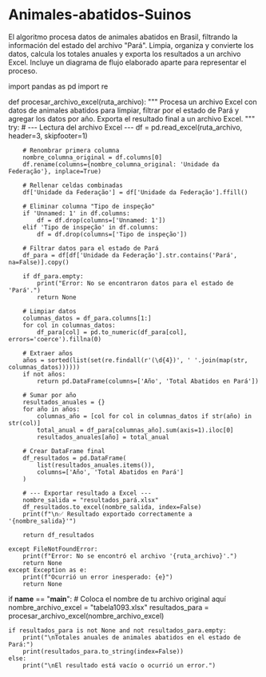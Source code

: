 # Animales-abatidos-Suinos
El algoritmo procesa datos de animales abatidos en Brasil, filtrando la información del estado del archivo "Pará". Limpia, organiza y convierte los datos, calcula los totales anuales y exporta los resultados a un archivo Excel. Incluye un diagrama de flujo elaborado aparte para representar el proceso.

import pandas as pd
import re

def procesar_archivo_excel(ruta_archivo):
    """
    Procesa un archivo Excel con datos de animales abatidos para limpiar,
    filtrar por el estado de Pará y agregar los datos por año.
    Exporta el resultado final a un archivo Excel.
    """
    try:
        # --- Lectura del archivo Excel ---
        df = pd.read_excel(ruta_archivo, header=3, skipfooter=1)

        # Renombrar primera columna
        nombre_columna_original = df.columns[0]
        df.rename(columns={nombre_columna_original: 'Unidade da Federação'}, inplace=True)

        # Rellenar celdas combinadas
        df['Unidade da Federação'] = df['Unidade da Federação'].ffill()

        # Eliminar columna "Tipo de inspeção"
        if 'Unnamed: 1' in df.columns:
            df = df.drop(columns=['Unnamed: 1'])
        elif 'Tipo de inspeção' in df.columns:
            df = df.drop(columns=['Tipo de inspeção'])

        # Filtrar datos para el estado de Pará
        df_para = df[df['Unidade da Federação'].str.contains('Pará', na=False)].copy()

        if df_para.empty:
            print("Error: No se encontraron datos para el estado de 'Pará'.")
            return None

        # Limpiar datos
        columnas_datos = df_para.columns[1:]
        for col in columnas_datos:
            df_para[col] = pd.to_numeric(df_para[col], errors='coerce').fillna(0)

        # Extraer años
        años = sorted(list(set(re.findall(r'(\d{4})', ' '.join(map(str, columnas_datos))))))
        if not años:
            return pd.DataFrame(columns=['Año', 'Total Abatidos en Pará'])

        # Sumar por año
        resultados_anuales = {}
        for año in años:
            columnas_año = [col for col in columnas_datos if str(año) in str(col)]
            total_anual = df_para[columnas_año].sum(axis=1).iloc[0]
            resultados_anuales[año] = total_anual

        # Crear DataFrame final
        df_resultados = pd.DataFrame(
            list(resultados_anuales.items()),
            columns=['Año', 'Total Abatidos en Pará']
        )

        # --- Exportar resultado a Excel ---
        nombre_salida = "resultados_pará.xlsx"
        df_resultados.to_excel(nombre_salida, index=False)
        print(f"\n✅ Resultado exportado correctamente a '{nombre_salida}'")

        return df_resultados

    except FileNotFoundError:
        print(f"Error: No se encontró el archivo '{ruta_archivo}'.")
        return None
    except Exception as e:
        print(f"Ocurrió un error inesperado: {e}")
        return None


if __name__ == "__main__":
    # Coloca el nombre de tu archivo original aquí
    nombre_archivo_excel = "tabela1093.xlsx"
    resultados_para = procesar_archivo_excel(nombre_archivo_excel)

    if resultados_para is not None and not resultados_para.empty:
        print("\nTotales anuales de animales abatidos en el estado de Pará:")
        print(resultados_para.to_string(index=False))
    else:
        print("\nEl resultado está vacío o ocurrió un error.")

